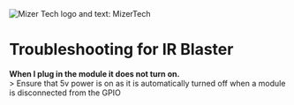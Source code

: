 <picture>
    <source media="(prefers-color-scheme: dark)" srcset="/.g/BannerD.png">
    <source media="(prefers-color-scheme: light)" srcset="/.g/BannerL.png">
    <img
        alt="Mizer Tech logo and text: MizerTech">
</picture>

# Troubleshooting for IR Blaster

<strong> When I plug in the module it does not turn on. </strong> <br>
    > Ensure that 5v power is on as it is automatically turned off when a module is disconnected from the GPIO
